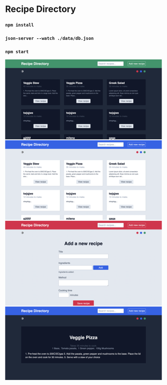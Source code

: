 # Recipe Directory

### `npm install`

### `json-server --watch ./data/db.json`

### `npm start`

![Screenshot](/src/other/scr1.png)
![Screenshot](/src/other/scr2.png)
![Screenshot](/src/other/scr3.png)
![Screenshot](/src/other/scr4.png)
